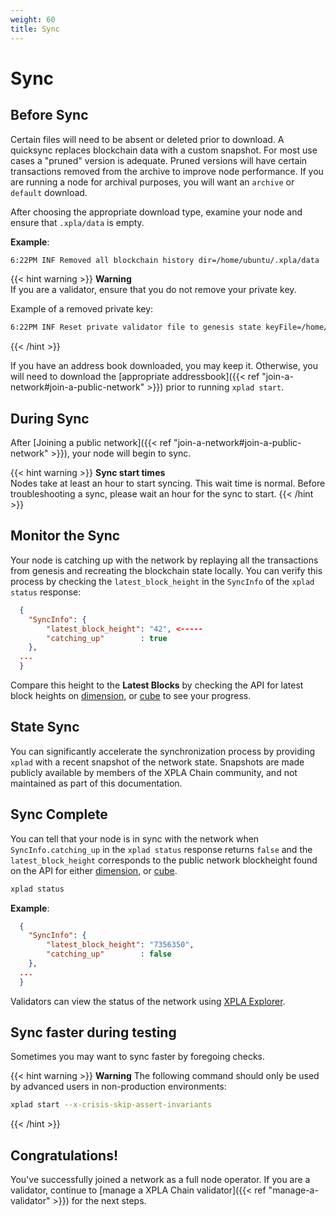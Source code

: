 ```yaml
---
weight: 60
title: Sync
---
```


# Sync

## Before Sync

Certain files will need to be absent or deleted prior to download. A quicksync replaces blockchain data with a custom snapshot. For most use cases a "pruned" version is adequate. Pruned versions will have certain transactions removed from the archive to improve node performance. If you are running a node for archival purposes, you will want an `archive` or `default` download.

After choosing the appropriate download type, examine your node and ensure that `.xpla/data` is empty.

**Example**:

```bash
6:22PM INF Removed all blockchain history dir=/home/ubuntu/.xpla/data
```

{{< hint warning >}}
**Warning**  
If you are a validator, ensure that you do not remove your private key.

Example of a removed private key:

```bash
6:22PM INF Reset private validator file to genesis state keyFile=/home/ubuntu/.xpla/config/priv_validator_key.json stateFile=/home/ubuntu/.xpla/data/priv_validator_state.json
```
{{< /hint >}}

If you have an address book downloaded, you may keep it. Otherwise, you will need to download the [appropriate addressbook]({{< ref "join-a-network#join-a-public-network" >}}) prior to running `xplad start`.

## During Sync

After [Joining a public network]({{< ref "join-a-network#join-a-public-network" >}}), your node will begin to sync.

{{< hint warning >}}
**Sync start times**  
Nodes take at least an hour to start syncing. This wait time is normal. Before troubleshooting a sync, please wait an hour for the sync to start.
{{< /hint >}}

## Monitor the Sync

Your node is catching up with the network by replaying all the transactions from genesis and recreating the blockchain state locally. You can verify this process by checking the `latest_block_height` in the `SyncInfo` of the `xplad status` response:

```json
  {
    "SyncInfo": {
        "latest_block_height": "42", <-----
        "catching_up"        : true
    },
  ...
  }
```

Compare this height to the **Latest Blocks** by checking the API for latest block heights on [dimension](https://dimension-lcd.xpla.dev/blocks/latest), or [cube](https://cube-lcd.xpla.dev/blocks/latest) to see your progress.

## State Sync

You can significantly accelerate the synchronization process by providing `xplad` with a recent snapshot of the network state. Snapshots are made publicly available by members of the XPLA Chain community, and not maintained as part of this documentation.

## Sync Complete

You can tell that your node is in sync with the network when `SyncInfo.catching_up` in the `xplad status` response returns `false` and the `latest_block_height` corresponds to the public network blockheight found on the API for either [dimension](https://dimension-lcd.xpla.dev/blocks/latest), or [cube](https://cube-lcd.xpla.dev/blocks/latest).

```bash
xplad status
```

**Example**:

```json
  {
    "SyncInfo": {
        "latest_block_height": "7356350",
        "catching_up"        : false
    },
  ...
  }
```

Validators can view the status of the network using [XPLA Explorer](https://explorer.xpla.io).

## Sync faster during testing

Sometimes you may want to sync faster by foregoing checks.

{{< hint warning >}}
**Warning**
The following command should only be used by advanced users in non-production environments:
```bash
xplad start --x-crisis-skip-assert-invariants
```
{{< /hint >}}

## Congratulations!

You've successfully joined a network as a full node operator. If you are a validator, continue to [manage a XPLA Chain validator]({{< ref "manage-a-validator" >}}) for the next steps.
